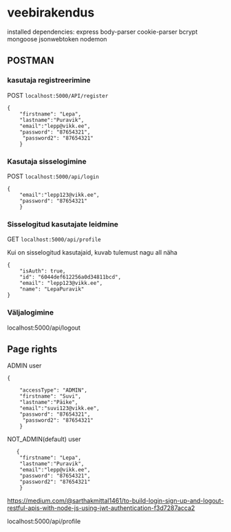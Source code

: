 # veebirakendus

installed dependencies:
express body-parser cookie-parser bcrypt mongoose jsonwebtoken nodemon

## POSTMAN

### kasutaja registreerimine

POST `localhost:5000/API/register`

```
{
    "firstname": "Lepa",
    "lastname":"Puravik",
    "email":"lepp@vikk.ee",
    "password": "87654321",
     "password2": "87654321"
    }

```

### Kasutaja sisselogimine

POST `localhost:5000/api/login`

```
{
    "email":"lepp123@vikk.ee",
    "password": "87654321"
    }

```

### Sisselogitud kasutajate leidmine

GET `localhost:5000/api/profile`

Kui on sisselogitud kasutajaid, kuvab tulemust nagu all näha

```
{
    "isAuth": true,
    "id": "6044def612256a0d34811bcd",
    "email": "lepp123@vikk.ee",
    "name": "LepaPuravik"
}

```

### Väljalogimine

localhost:5000/api/logout

## Page rights

ADMIN user

```
{

    "accessType": "ADMIN",
    "firstname": "Suvi",
    "lastname":"Päike",
    "email":"suvi123@vikk.ee",
    "password": "87654321",
     "password2": "87654321"
    }
```

NOT_ADMIN(default) user

```
   {
    "firstname": "Lepa",
    "lastname":"Puravik",
    "email":"lepp@vikk.ee",
    "password": "87654321",
    "password2": "87654321"
    }
```

https://medium.com/@sarthakmittal1461/to-build-login-sign-up-and-logout-restful-apis-with-node-js-using-jwt-authentication-f3d7287acca2

localhost:5000/api/profile
